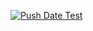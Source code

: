 [![Push Date Test](https://github.com/retr0gg/hello_app/actions/workflows/test.yml/badge.svg)](https://github.com/retr0gg/hello_app/actions/workflows/test.yml)